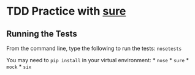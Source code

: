 # TDD Practice with [sure](http://falcao.it/sure/)

## Running the Tests
From the command line, type the following to run the tests:
```nosetests```

You may need to ```pip install``` in your virtual environment:
    * ```nose```
    * ```sure```
    * ```mock```
    * ```six```